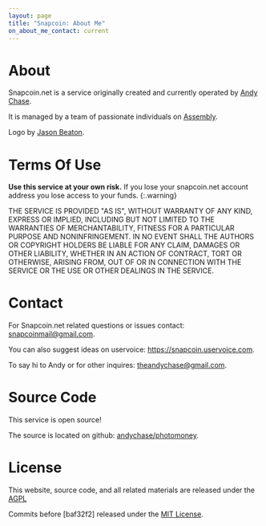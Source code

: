 ```yaml
---
layout: page
title: "Snapcoin: About Me"
on_about_me_contact: current
---
```



About
=====

Snapcoin.net is a service originally created and currently operated by [Andy Chase](https://andychase.me).

It is managed by a team of passionate individuals on [Assembly](https://assembly.com/snapcoin-net).

Logo by [Jason Beaton](https://dribbble.com/parkerrr).

Terms Of Use
============

<i class="fa fa-exclamation-triangle"></i>
**Use this service at your own risk.** If you lose your snapcoin.net
account address you lose access to your funds.
{:.warning}


THE SERVICE IS PROVIDED "AS IS", WITHOUT WARRANTY OF ANY KIND, EXPRESS OR IMPLIED, INCLUDING BUT NOT LIMITED TO THE WARRANTIES OF MERCHANTABILITY, FITNESS FOR A PARTICULAR PURPOSE AND NONINFRINGEMENT. IN NO EVENT SHALL THE AUTHORS OR COPYRIGHT HOLDERS BE LIABLE FOR ANY CLAIM, DAMAGES OR OTHER LIABILITY, WHETHER IN AN ACTION OF CONTRACT, TORT OR OTHERWISE, ARISING FROM, OUT OF OR IN CONNECTION WITH THE SERVICE OR THE USE OR OTHER DEALINGS IN THE SERVICE.


Contact
=======

For Snapcoin.net related questions or issues contact: <snapcoinmail@gmail.com>.

You can also suggest ideas on uservoice: <https://snapcoin.uservoice.com>.

To say hi to Andy or for other inquires: <theandychase@gmail.com>.

Source Code
===========

This service is open source!

The source is located on github: [andychase/photomoney](https://github.com/andychase/photomoney).

License
=======

This website, source code, and all related materials are
released under the [AGPL](https://github.com/andychase/photomoney/blob/master/LICENSE)

Commits before [baf32f2] released under the [MIT License](https://github.com/andychase/photomoney/tree/0db8877f0248d20eb7a12c53e5d90d943729acd0#License).
